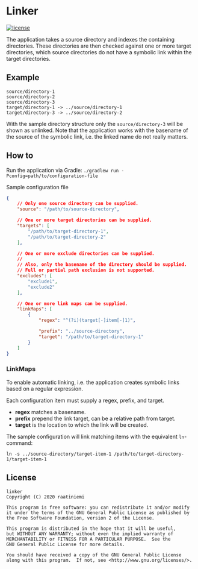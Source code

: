 # Linker
[![license](https://img.shields.io/badge/license-GPLv2-blue.svg)](license)

The application takes a source directory and indexes the containing directories. These directories are then checked against one or more target directories, which source directories do not have a symbolic link within the target directories.

## Example

```
source/directory-1
source/directory-2
source/directory-3
target/directory-1 -> ../source/directory-1
target/directory-3 -> ../source/directory-2
```

With the sample directory structure only the `source/directory-3` will be shown as unlinked. Note that the application works with the basename of the source of the symbolic link, i.e. the linked name do not really matters.

## How to

Run the application via Gradle: `./gradlew run -Pconfig=path/to/configuration-file`

Sample configuration file
```json
{
    // Only one source directory can be supplied.
    "source": "/path/to/source-directory",

    // One or more target directories can be supplied.
    "targets": [
        "/path/to/target-directory-1",
        "/path/to/target-directory-2"
    ],

    // One or more exclude directories can be supplied.
    //
    // Also, only the basename of the directory should be supplied.
    // Full or partial path exclusion is not supported.
    "excludes": [
        "exclude1",
        "exclude2"
    ],

    // One or more link maps can be supplied.
    "linkMaps": [
        {
            "regex": "^(?i)(target[-]item[-]1)",

            "prefix": "../source-directory",
            "target": "/path/to/target-directory-1"
        }
    ]
}
```

### LinkMaps

To enable automatic linking, i.e. the application creates symbolic links based on a regular expression.

Each configuration item must supply a regex, prefix, and target.

* **regex** matches a basename.
* **prefix** prepend the link target, can be a relative path from target.
* **target** is the location to which the link will be created.

The sample configuration will link matching items with the equivalent `ln`-command:
```
ln -s ../source-directory/target-item-1 /path/to/target-directory-1/target-item-1
```

## License

```
linker
Copyright (C) 2020 raatiniemi

This program is free software: you can redistribute it and/or modify
it under the terms of the GNU General Public License as published by
the Free Software Foundation, version 2 of the License.

This program is distributed in the hope that it will be useful,
but WITHOUT ANY WARRANTY; without even the implied warranty of
MERCHANTABILITY or FITNESS FOR A PARTICULAR PURPOSE.  See the
GNU General Public License for more details.

You should have received a copy of the GNU General Public License
along with this program.  If not, see <http://www.gnu.org/licenses/>.
```
